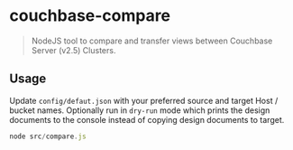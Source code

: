 # couchbase-compare
> NodeJS tool to compare and transfer views between Couchbase Server (v2.5) Clusters.

## Usage

Update `config/defaut.json` with your preferred source and target Host / bucket names.
Optionally run in `dry-run` mode which prints the design documents to the console instead of copying design documents to target.

```js
node src/compare.js
```